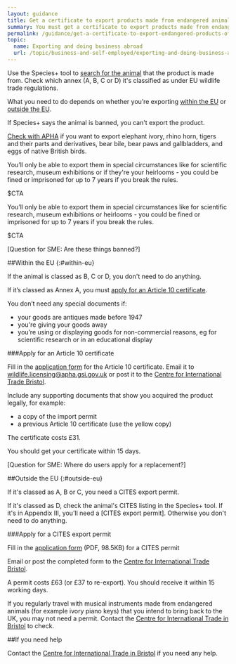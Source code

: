 ```yaml
---
layout: guidance
title: Get a certificate to export products made from endangered animals 
summary: You must get a certificate to export products made from endangered animals.
permalink: /guidance/get-a-certificate-to-export-endangered-products-of-animal-origin.html
topic:
  name: Exporting and doing business abroad
  url: /topic/business-and-self-employed/exporting-and-doing-business-abroad.html
---
```


Use the Species+ tool to [search for the animal](https://www.speciesplus.net/) that the product is made from. Check which annex (A, B, C or D) it's classified as under EU wildlife trade regulations.

What you need to do depends on whether you’re exporting [within the EU](#within-eu) or [outside the EU](#outside-eu).

If Species+ says the animal is banned, you can't export the product.

[Check with APHA](https://www.gov.uk/government/organisations/animal-and-plant-health-agency/about/access-and-opening#centre-for-international-trade-bristol) if you want to export elephant ivory, rhino horn, tigers and their parts and derivatives, bear bile, bear paws and gallbladders, and eggs of native British birds. 

You’ll only be able to export them in special circumstances like for scientific research, museum exhibitions or if they're your heirlooms - you could be fined or imprisoned for up to 7 years if you break the rules.


$CTA

You’ll only be able to export them in special circumstances like for scientific research, museum exhibitions or heirlooms - you could be fined or imprisoned for up to 7 years if you break the rules.

$CTA

[Question for SME: Are these things banned?]

##Within the EU
{:#within-eu}

If the animal is classed as B, C or D, you don't need to do anything.

If it’s classed as Annex A, you must [apply for an Article 10 certificate](#apply-for-an-article-10-certificate).

You don’t need any special documents if:

* your goods are antiques made before 1947
* you're giving your goods away
* you’re using or displaying goods for non-commercial reasons, eg for scientific research or in an educational display


###Apply for an Article 10 certificate

Fill in the [application form](https://www.gov.uk/government/publications/endangered-species-application-for-commercial-use) for the Article 10 certificate. 
Email it to <wildlife.licensing@apha.gsi.gov.uk> or post it to the [Centre for International Trade Bristol](https://www.gov.uk/government/organisations/animal-and-plant-health-agency/about/access-and-opening#specialist-service-centres-ssc).

Include any supporting documents that show you acquired the product legally, for example:

- a copy of the import permit
- a previous Article 10 certificate (use the yellow copy)

The certificate costs £31. 

You should get your certificate within 15 days.

[Question for SME: Where do users apply for a replacement?]

##Outside the EU
{:#outside-eu}

If it's classed as A, B or C, you need a CITES export permit.

If it's classed as D, check the animal's CITES listing in the Species+ tool. If it's in Appendix III, you'll need a [CITES export permit]. Otherwise you don't need to do anything.

###Apply for a CITES export permit

Fill in the [application form](https://www.gov.uk/government/uploads/system/uploads/attachment_data/file/423417/form-fed0172.pdf) (PDF, 98.5KB) for a CITES permit

Email or post the completed form to the [Centre for International Trade Bristol](https://www.gov.uk/government/organisations/animal-and-plant-health-agency/about/access-and-opening#specialist-service-centres-ssc).

A permit costs £63 (or £37 to re-export). You should receive it within 15 working days.

If you regularly travel with musical instruments made from endangered animals (for example ivory piano keys) that you intend to bring back to the UK, you may not need a permit. Contact the [Centre for International Trade in Bristol](https://www.gov.uk/government/organisations/animal-and-plant-health-agency/about/access-and-opening#specialist-service-centres-ssc) to check.

##If you need help

Contact the [Centre for International Trade in Bristol](https://www.gov.uk/government/organisations/animal-and-plant-health-agency/about/access-and-opening#specialist-service-centres-ssc) if you need any help.
